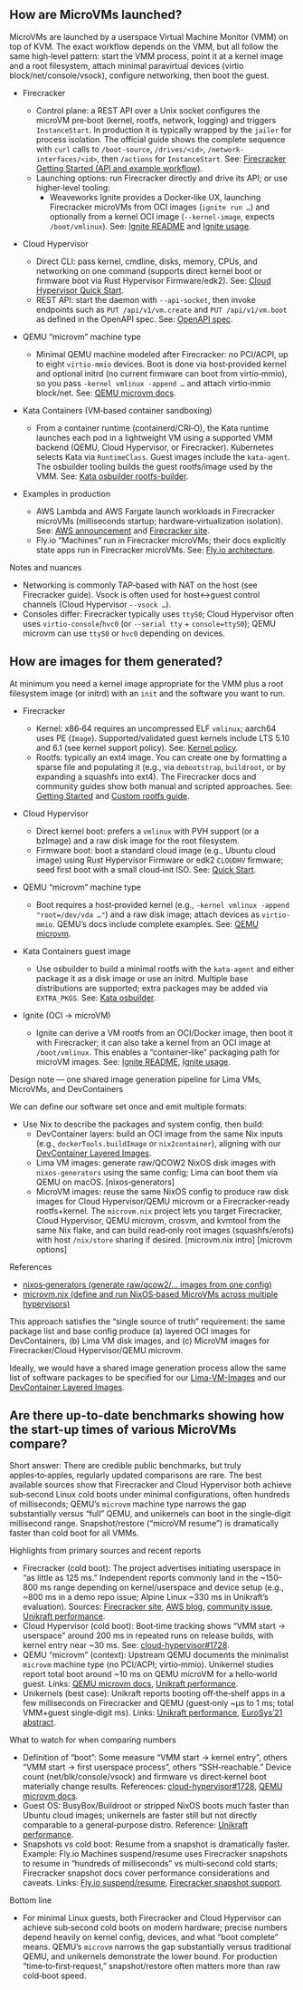 ## How are MicroVMs launched?

MicroVMs are launched by a userspace Virtual Machine Monitor (VMM) on top of KVM. The exact workflow depends on the VMM, but all follow the same high‑level pattern: start the VMM process, point it at a kernel image and a root filesystem, attach minimal paravirtual devices (virtio block/net/console/vsock), configure networking, then boot the guest.

- Firecracker
  - Control plane: a REST API over a Unix socket configures the microVM pre‑boot (kernel, rootfs, network, logging) and triggers `InstanceStart`. In production it is typically wrapped by the `jailer` for process isolation. The official guide shows the complete sequence with `curl` calls to `/boot-source`, `/drives/<id>`, `/network-interfaces/<id>`, then `/actions` for `InstanceStart`. See: [Firecracker Getting Started (API and example workflow)](https://github.com/firecracker-microvm/firecracker/blob/main/docs/getting-started.md).
  - Launching options: run Firecracker directly and drive its API; or use higher‑level tooling:
    - Weaveworks Ignite provides a Docker‑like UX, launching Firecracker microVMs from OCI images (`ignite run …`) and optionally from a kernel OCI image (`--kernel-image`, expects `/boot/vmlinux`). See: [Ignite README](https://github.com/weaveworks/ignite) and [Ignite usage](https://ignite.readthedocs.io/en/stable/usage/).

- Cloud Hypervisor
  - Direct CLI: pass kernel, cmdline, disks, memory, CPUs, and networking on one command (supports direct kernel boot or firmware boot via Rust Hypervisor Firmware/edk2). See: [Cloud Hypervisor Quick Start](https://www.cloudhypervisor.org/docs/prologue/quick-start/).
  - REST API: start the daemon with `--api-socket`, then invoke endpoints such as `PUT /api/v1/vm.create` and `PUT /api/v1/vm.boot` as defined in the OpenAPI spec. See: [OpenAPI spec](https://github.com/cloud-hypervisor/cloud-hypervisor/blob/main/vmm/src/api/openapi/cloud-hypervisor.yaml).

- QEMU “microvm” machine type
  - Minimal QEMU machine modeled after Firecracker: no PCI/ACPI, up to eight `virtio-mmio` devices. Boot is done via host‑provided kernel and optional initrd (no current firmware can boot from virtio‑mmio), so you pass `-kernel vmlinux -append …` and attach virtio‑mmio block/net. See: [QEMU microvm docs](https://www.qemu.org/docs/master/system/i386/microvm.html).

- Kata Containers (VM‑based container sandboxing)
  - From a container runtime (containerd/CRI‑O), the Kata runtime launches each pod in a lightweight VM using a supported VMM backend (QEMU, Cloud Hypervisor, or Firecracker). Kubernetes selects Kata via `RuntimeClass`. Guest images include the `kata-agent`. The osbuilder tooling builds the guest rootfs/image used by the VMM. See: [Kata osbuilder rootfs-builder](https://github.com/kata-containers/kata-containers/tree/main/tools/osbuilder/rootfs-builder).

- Examples in production
  - AWS Lambda and AWS Fargate launch workloads in Firecracker microVMs (milliseconds startup; hardware‑virtualization isolation). See: [AWS announcement](https://aws.amazon.com/blogs/aws/firecracker-lightweight-virtualization-for-serverless-computing/) and [Firecracker site](https://firecracker-microvm.github.io/).
  - Fly.io “Machines” run in Firecracker microVMs; their docs explicitly state apps run in Firecracker microVMs. See: [Fly.io architecture](https://fly.io/docs/reference/architecture/).

Notes and nuances

- Networking is commonly TAP‑based with NAT on the host (see Firecracker guide). Vsock is often used for host↔guest control channels (Cloud Hypervisor `--vsock …`).
- Consoles differ: Firecracker typically uses `ttyS0`; Cloud Hypervisor often uses `virtio-console`/`hvc0` (or `--serial tty` + `console=ttyS0`); QEMU microvm can use `ttyS0` or `hvc0` depending on devices.

## How are images for them generated?

At minimum you need a kernel image appropriate for the VMM plus a root filesystem image (or initrd) with an `init` and the software you want to run.

- Firecracker
  - Kernel: x86‑64 requires an uncompressed ELF `vmlinux`; aarch64 uses PE (`Image`). Supported/validated guest kernels include LTS 5.10 and 6.1 (see kernel support policy). See: [Kernel policy](https://github.com/firecracker-microvm/firecracker/blob/main/docs/kernel-policy.md).
  - Rootfs: typically an ext4 image. You can create one by formatting a sparse file and populating it (e.g., via `debootstrap`, `buildroot`, or by expanding a squashfs into ext4). The Firecracker docs and community guides show both manual and scripted approaches. See: [Getting Started](https://github.com/firecracker-microvm/firecracker/blob/main/docs/getting-started.md) and [Custom rootfs guide](https://jonathanwoollett-light.github.io/firecracker/book/book/rootfs-and-kernel-setup.html).

- Cloud Hypervisor
  - Direct kernel boot: prefers a `vmlinux` with PVH support (or a bzImage) and a raw disk image for the root filesystem.
  - Firmware boot: boot a standard cloud image (e.g., Ubuntu cloud image) using Rust Hypervisor Firmware or edk2 `CLOUDHV` firmware; seed first boot with a small cloud‑init ISO. See: [Quick Start](https://www.cloudhypervisor.org/docs/prologue/quick-start/).

- QEMU “microvm” machine type
  - Boot requires a host‑provided kernel (e.g., `-kernel vmlinux -append "root=/dev/vda …"`) and a raw disk image; attach devices as `virtio-mmio`. QEMU’s docs include complete examples. See: [QEMU microvm](https://www.qemu.org/docs/master/system/i386/microvm.html).

- Kata Containers guest image
  - Use osbuilder to build a minimal rootfs with the `kata-agent` and either package it as a disk image or use an initrd. Multiple base distributions are supported; extra packages may be added via `EXTRA_PKGS`. See: [Kata osbuilder](https://github.com/kata-containers/kata-containers/tree/main/tools/osbuilder/rootfs-builder).

- Ignite (OCI → microVM)
  - Ignite can derive a VM rootfs from an OCI/Docker image, then boot it with Firecracker; it can also take a kernel from an OCI image at `/boot/vmlinux`. This enables a “container‑like” packaging path for microVM images. See: [Ignite README](https://github.com/weaveworks/ignite), [Ignite usage](https://ignite.readthedocs.io/en/stable/usage/).

Design note — one shared image generation pipeline for Lima VMs, MicroVMs, and DevContainers

We can define our software set once and emit multiple formats:

- Use Nix to describe the packages and system config, then build:
  - DevContainer layers: build an OCI image from the same Nix inputs (e.g., `dockerTools.buildImage` or `nix2container`), aligning with our [DevContainer Layered Images](../Public/Nix-Devcontainer/Devcontainer-Design.md#Layered%20Images).
  - Lima VM images: generate raw/QCOW2 NixOS disk images with `nixos-generators` using the same config; Lima can boot them via QEMU on macOS. [nixos‑generators]
  - MicroVM images: reuse the same NixOS config to produce raw disk images for Cloud Hypervisor/QEMU microvm or a Firecracker‑ready rootfs+kernel. The `microvm.nix` project lets you target Firecracker, Cloud Hypervisor, QEMU microvm, crosvm, and kvmtool from the same Nix flake, and can build read‑only root images (squashfs/erofs) with host `/nix/store` sharing if desired. [microvm.nix intro] [microvm options]

References

- [nixos‑generators (generate raw/qcow2/… images from one config)](https://github.com/nix-community/nixos-generators)
- [microvm.nix (define and run NixOS‑based MicroVMs across multiple hypervisors)](https://microvm-nix.github.io/microvm.nix/)

This approach satisfies the “single source of truth” requirement: the same package list and base config produce (a) layered OCI images for DevContainers, (b) Lima VM disk images, and (c) MicroVM images for Firecracker/Cloud Hypervisor/QEMU microvm.

Ideally, we would have a shared image generation process allow the same list of software packages to be specified for our [Lima-VM-Images](../Public/Lima-VM-Images.md) and our [DevContainer Layered Images](../Public/Nix-Devcontainer/Devcontainer-Design.md#Layered%20Images).

## Are there up-to-date benchmarks showing how the start-up times of various MicroVMs compare?

Short answer: There are credible public benchmarks, but truly apples‑to‑apples, regularly updated comparisons are rare. The best available sources show that Firecracker and Cloud Hypervisor both achieve sub‑second Linux cold boots under minimal configurations, often hundreds of milliseconds; QEMU’s `microvm` machine type narrows the gap substantially versus “full” QEMU, and unikernels can boot in the single‑digit millisecond range. Snapshot/restore (“microVM resume”) is dramatically faster than cold boot for all VMMs.

Highlights from primary sources and recent reports

- Firecracker (cold boot): The project advertises initiating userspace in “as little as 125 ms.” Independent reports commonly land in the ~150–800 ms range depending on kernel/userspace and device setup (e.g., ~800 ms in a demo repo issue; Alpine Linux ~330 ms in Unikraft’s evaluation). Sources: [Firecracker site](https://firecracker-microvm.github.io/), [AWS blog](https://aws.amazon.com/blogs/aws/firecracker-lightweight-virtualization-for-serverless-computing/), [community issue](https://github.com/firecracker-microvm/firecracker-demo/issues/44), [Unikraft performance](https://unikraft.org/docs/concepts/performance).
- Cloud Hypervisor (cold boot): Boot‑time tracking shows “VMM start → userspace” around 200 ms in repeated runs on release builds, with kernel entry near ~30 ms. See: [cloud-hypervisor#1728](https://github.com/cloud-hypervisor/cloud-hypervisor/issues/1728).
- QEMU “microvm” (context): Upstream QEMU documents the minimalist `microvm` machine type (no PCI/ACPI; virtio‑mmio). Unikernel studies report total boot around ~10 ms on QEMU microVM for a hello‑world guest. Links: [QEMU microvm docs](https://www.qemu.org/docs/master/system/i386/microvm.html), [Unikraft performance](https://unikraft.org/docs/concepts/performance).
- Unikernels (best case): Unikraft reports booting off‑the‑shelf apps in a few milliseconds on Firecracker and QEMU (guest‑only ~µs to 1 ms; total VMM+guest single‑digit ms). Links: [Unikraft performance](https://unikraft.org/docs/concepts/performance), [EuroSys’21 abstract](https://arxiv.org/abs/2104.12721).

What to watch for when comparing numbers

- Definition of “boot”: Some measure “VMM start → kernel entry”, others “VMM start → first userspace process”, others “SSH‑reachable.” Device count (net/blk/console/vsock) and firmware vs direct‑kernel boot materially change results. References: [cloud-hypervisor#1728](https://github.com/cloud-hypervisor/cloud-hypervisor/issues/1728), [QEMU microvm docs](https://www.qemu.org/docs/master/system/i386/microvm.html).
- Guest OS: BusyBox/Buildroot or stripped NixOS boots much faster than Ubuntu cloud images; unikernels are faster still but not directly comparable to a general‑purpose distro. Reference: [Unikraft performance](https://unikraft.org/docs/concepts/performance).
- Snapshots vs cold boot: Resume from a snapshot is dramatically faster. Example: Fly.io Machines suspend/resume uses Firecracker snapshots to resume in “hundreds of milliseconds” vs multi‑second cold starts; Firecracker snapshot docs cover performance considerations and caveats. Links: [Fly.io suspend/resume](https://fly.io/docs/reference/suspend-resume/), [Firecracker snapshot support](https://github.com/firecracker-microvm/firecracker/blob/main/docs/snapshotting/snapshot-support.md).

Bottom line

- For minimal Linux guests, both Firecracker and Cloud Hypervisor can achieve sub‑second cold boots on modern hardware; precise numbers depend heavily on kernel config, devices, and what “boot complete” means. QEMU’s `microvm` narrows the gap substantially versus traditional QEMU, and unikernels demonstrate the lower bound. For production “time‑to‑first‑request,” snapshot/restore often matters more than raw cold‑boot speed.
